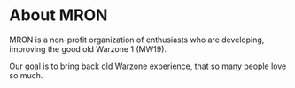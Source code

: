 # About MRON

MRON is a non-profit organization of enthusiasts who are developing, improving the good old Warzone 1 (MW19).

Our goal is to bring back old Warzone experience, that so many people love so much.
